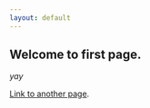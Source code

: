 ```yaml
---
layout: default
---
```


## Welcome to first page.

_yay_


[Link to another page](./another-page.html).

